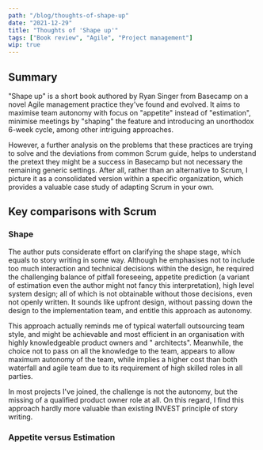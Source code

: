 ```yaml
---
path: "/blog/thoughts-of-shape-up"
date: "2021-12-29"
title: "Thoughts of 'Shape up'"
tags: ["Book review", "Agile", "Project management"]
wip: true
---
```


## Summary

"Shape up" is a short book authored by Ryan Singer from Basecamp on a novel Agile management
practice they've found and evolved. It aims to maximise team autonomy with focus on "appetite"
instead of "estimation", minimise meetings by "shaping" the feature and introducing an unorthodox
6-week cycle, among other intriguing approaches.

However, a further analysis on the problems that these practices are trying to solve and the
deviations from common Scrum guide, helps to understand the pretext they might be a success in
Basecamp but not necessary the remaining generic settings. After all, rather than an alternative to
Scrum, I picture it as a consolidated version within a specific organization, which provides a
valuable case study of adapting Scrum in your own.

## Key comparisons with Scrum

### Shape

The author puts considerate effort on clarifying the shape stage, which equals to story writing in
some way. Although he emphasises not to include too much interaction and technical decisions within
the design, he required the challenging balance of pitfall foreseeing, appetite prediction (a
variant of estimation even the author might not fancy this interpretation), high level system
design; all of which is not obtainable without those decisions, even not openly written. It sounds
like upfront design, without passing down the design to the implementation team, and entitle this
approach as autonomy.

This approach actually reminds me of typical waterfall outsourcing team style, and might be
achievable and most efficient in an organisation with highly knowledgeable product owners and "
architects". Meanwhile, the choice not to pass on all the knowledge to the team, appears to allow
maximum autonomy of the team, while implies a higher cost than both waterfall and agile team due to
its requirement of high skilled roles in all parties.

In most projects I've joined, the challenge is not the autonomy, but the missing of a qualified
product owner role at all. On this regard, I find this approach hardly more valuable than existing INVEST
principle of story writing.

### Appetite versus Estimation




